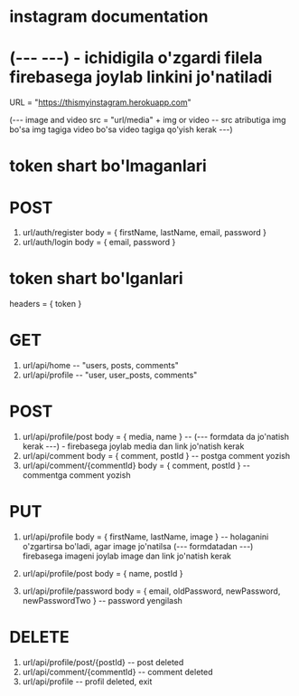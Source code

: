# instagram documentation

# (--- ---) - ichidigila o'zgardi filela firebasega joylab linkini jo'natiladi

URL = "https://thismyinstagram.herokuapp.com"

(--- image and video src = "url/media" + img or video -- src atributiga img bo'sa img tagiga video bo'sa video tagiga qo'yish kerak ---)

# token shart bo'lmaganlari

# POST

1. url/auth/register
   body = { firstName, lastName, email, password }
2. url/auth/login
   body = { email, password }

# token shart bo'lganlari

headers = { token }

# GET

1. url/api/home -- "users, posts, comments"
2. url/api/profile -- "user, user_posts, comments"

# POST

1. url/api/profile/post
   body = { media, name } -- (--- formdata da jo'natish kerak ---) - firebasega joylab media dan link jo'natish kerak
2. url/api/comment
   body = { comment, postId } -- postga comment yozish
3. url/api/comment/{commentId}
   body = { comment, postId } -- commentga comment yozish

# PUT

1. url/api/profile
   body = { firstName, lastName, image } -- holaganini o'zgartirsa bo'ladi, agar image jo'natilsa (--- formdatadan ---) firebasega imageni joylab image dan link jo'natish kerak

2. url/api/profile/post
   body = { name, postId }
3. url/api/profile/password
   body = { email, oldPassword, newPassword, newPasswordTwo } -- password yengilash

# DELETE

1. url/api/profile/post/{postId} -- post deleted
2. url/api/comment/{commentId} -- comment deleted
3. url/api/profile -- profil deleted, exit
